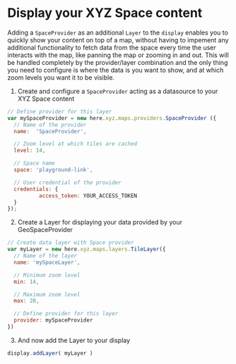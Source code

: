 # Display your XYZ Space content

Adding a `SpaceProvider` as an additional `Layer` to the `display` enables you to quickly show
your content on top of a map, without having to impement any additional functionality to fetch
data from the space every time the user interacts with the map, like panning the map or zooming
in and out. This will be handled completely by the provider/layer combination and the only
thing you need to configure is where the data is you want to show, and at which zoom levels
you want it to be visible.

1. Create and configure a `SpaceProvider` acting as a datasource to your XYZ Space content
```javascript
// Define provider for this layer
var mySpaceProvider = new here.xyz.maps.providers.SpaceProvider ({
  // Name of the provider
  name:  'SpaceProvider',

  // Zoom level at which tiles are cached
  level: 14,

  // Space name
  space: 'playground-link',

  // User credential of the provider
  credentials: {
          access_token: YOUR_ACCESS_TOKEN
  }
});
```

2. Create a Layer for displaying your data provided by your GeoSpaceProvider
```javascript
// Create data layer with Space provider
var myLayer = new here.xyz.maps.layers.TileLayer({
  // Name of the layer
  name: 'mySpaceLayer',

  // Minimum zoom level
  min: 14,

  // Maximum zoom level
  max: 20,

  // Define provider for this layer
  provider: mySpaceProvider
})
```

3. And now add the Layer to your display
```javascript
display.addLayer( myLayer )
```
